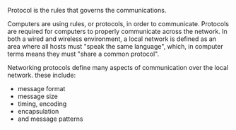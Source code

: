 Protocol is the rules that governs the communications.

Computers are using rules, or protocols, in order to communicate. Protocols are required for computers to properly communicate across the network. In both a wired and wireless environment, a local network is defined as an area where all hosts must "speak the same language", which, in computer terms means they must "share a common protocol".

Networking protocols define many aspects of communication over the local network. these include:
- message format
- message size
- timing, encoding
- encapsulation
- and message patterns

